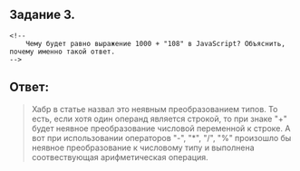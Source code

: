 Задание 3.
----------
    <!--
    	Чему будет равно выражение 1000 + "108" в JavaScript? Объяснить, 	почему именно такой ответ.
	-->

## Ответ:
>Хабр в статье назвал это неявным преобразованием типов. То есть, если хотя
>один операнд является строкой, то при знаке "+" будет неявное
>преобразование числовой переменной к строке. А вот при использовании
>операторов "-", "*", "/", "%" произошло бы неявное преобразование к
>числовому типу и выполнена соотвествующая арифметическая операция.
